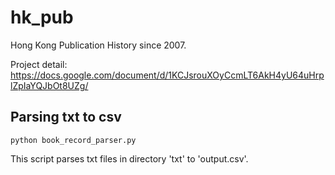 # hk_pub
Hong Kong Publication History since 2007.

Project detail: https://docs.google.com/document/d/1KCJsrouXOyCcmLT6AkH4yU64uHrplZpIaYQJbOt8UZg/ 

## Parsing txt to csv
```
python book_record_parser.py
```

This script parses txt files in directory 'txt' to 'output.csv'.
